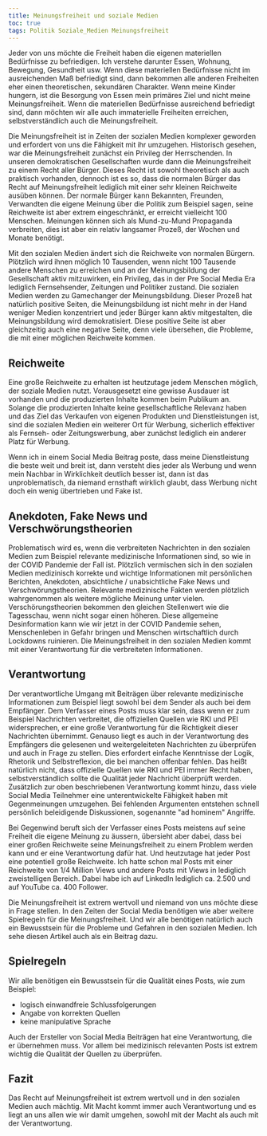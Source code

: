 ```yaml
---
title: Meinungsfreiheit und soziale Medien
toc: true
tags: Politik Soziale_Medien Meinungsfreiheit
---
```


Jeder von uns möchte die Freiheit haben die eigenen materiellen Bedürfnisse zu befriedigen. Ich verstehe darunter Essen, Wohnung, Bewegung, Gesundheit usw. Wenn diese materiellen Bedürfnisse nicht im ausreichenden Maß befriedigt sind, dann bekommen alle anderen Freiheiten eher einen theoretischen, sekundären Charakter. Wenn meine Kinder hungern, ist die Besorgung von Essen mein primäres Ziel und nicht meine Meinungsfreiheit. Wenn die materiellen Bedürfnisse ausreichend befriedigt sind, dann möchten wir alle auch immaterielle Freiheiten erreichen, selbstverständlich auch die Meinungsfreiheit.

Die Meinungsfreiheit ist in Zeiten der sozialen Medien komplexer geworden und erfordert von uns die Fähigkeit mit ihr umzugehen. Historisch gesehen, war die Meinungsfreiheit zunächst ein Privileg der Herrschenden. In unseren demokratischen Gesellschaften wurde dann die Meinungsfreiheit zu einem Recht aller Bürger. Dieses Recht ist sowohl theoretisch als auch praktisch vorhanden, dennoch ist es so, dass die normalen Bürger das Recht auf Meinungsfreiheit lediglich mit einer sehr kleinen Reichweite ausüben können. Der normale Bürger kann Bekannten, Freunden, Verwandten die eigene Meinung über die Politik zum Beispiel sagen, seine Reichweite ist aber extrem eingeschränkt, er erreicht vielleicht 100 Menschen. Meinungen können sich als Mund-zu-Mund Propaganda verbreiten, dies ist aber ein relativ langsamer Prozeß, der Wochen und Monate benötigt.

Mit den sozialen Medien ändert sich die Reichweite von normalen Bürgern. Plötzlich wird ihnen möglich 10 Tausenden, wenn nicht 100 Tausende andere Menschen zu erreichen und an der Meinungsbildung der Gesellschaft aktiv mitzuwirken, ein Privileg, das in der Pre Social Media Era lediglich Fernsehsender, Zeitungen und Politiker zustand. Die sozialen Medien werden zu Gamechanger der Meinungsbildung. Dieser Prozeß hat natürlich positive Seiten, die Meinungsbildung ist nicht mehr in der Hand weniger Medien konzentriert und jeder Bürger kann aktiv mitgestalten, die Meinungsbildung wird demokratisiert. Diese positive Seite ist aber gleichzeitig auch eine negative Seite, denn viele übersehen, die Probleme, die mit einer möglichen Reichweite kommen.

## Reichweite

Eine große Reichweite zu erhalten ist heutzutage jedem Menschen möglich, der soziale Medien nutzt. Vorausgesetzt eine gewisse Ausdauer ist vorhanden und die produzierten Inhalte kommen beim Publikum an. Solange die produzierten Inhalte keine gesellschaftliche Relevanz haben und das Ziel das Verkaufen von eigenen Produkten und Dienstleistungen ist, sind die sozialen Medien ein weiterer Ort für Werbung, sicherlich effektiver als Fernseh- oder Zeitungswerbung, aber zunächst lediglich ein anderer Platz für Werbung.

Wenn ich in einem Social Media Beitrag poste, dass meine Dienstleistung die beste weit und breit ist, dann versteht dies jeder als Werbung und wenn mein Nachbar in Wirklichkeit deutlich besser ist, dann ist das unproblematisch, da niemand ernsthaft wirklich glaubt, dass Werbung nicht doch ein wenig übertrieben und Fake ist.

## Anekdoten, Fake News und Verschwörungstheorien

Problematisch wird es, wenn die verbreiteten Nachrichten in den sozialen Medien zum Beispiel relevante medizinische Informationen sind, so wie in der COVID Pandemie der Fall ist. Plötzlich vermischen sich in den sozialen Medien medizinisch korrekte und wichtige Informationen mit persönlichen Berichten, Anekdoten, absichtliche / unabsichtliche Fake News und Verschwörungstheorien. Relevante medizinische Fakten werden plötzlich wahrgenommen als weitere mögliche Meinung unter vielen. Verschörungstheorien bekommen den gleichen Stellenwert wie die Tagesschau, wenn nicht sogar einen höheren. Diese allgemeine Desinformation kann wie wir jetzt in der COVID Pandemie sehen, Menschenleben in Gefahr bringen und Menschen wirtschaftlich durch Lockdowns ruinieren. Die Meinungsfreiheit in den sozialen Medien kommt mit einer Verantwortung für die verbreiteten Informationen.

## Verantwortung

Der verantwortliche Umgang mit Beiträgen über relevante medizinische Informationen zum Beispiel liegt sowohl bei dem Sender als auch bei dem Empfänger. Dem Verfasser eines Posts muss klar sein, dass wenn er zum Beispiel Nachrichten verbreitet, die offiziellen Quellen wie RKI und PEI widersprechen, er eine große Verantwortung für die Richtigkeit dieser Nachrichten übernimmt. Genauso liegt es auch in der Verantwortung des Empfängers die gelesenen und weitergeleiteten Nachrichten zu überprüfen und auch in Frage zu stellen. Dies erfordert einfache Kenntnisse der Logik, Rhetorik und Selbstreflexion, die bei manchen offenbar fehlen. Das heißt natürlich nicht, dass offizielle Quellen wie RKI und PEI immer Recht haben, selbstverständlich sollte die Qualität jeder Nachricht überprüft werden. Zusätzlich zur oben beschriebenen Verantwortung kommt hinzu, dass viele Social Media Teilnehmer eine unterentwickelte Fähigkeit haben mit Gegenmeinungen umzugehen. Bei fehlenden Argumenten entstehen schnell persönlich beleidigende Diskussionen, sogenannte "ad hominem" Angriffe.

Bei Gegenwind beruft sich der Verfasser eines Posts meistens auf seine Freiheit die eigene Meinung zu äussern, übersieht aber dabei, dass bei einer großen Reichweite seine Meinungsfreiheit zu einem Problem werden kann und er eine Verantwortung dafür hat. Und heutzutage hat jeder Post eine potentiell große Reichweite. Ich hatte schon mal Posts mit einer Reichweite von 1/4 Million Views und andere Posts mit Views in lediglich zweistelligen Bereich. Dabei habe ich auf LinkedIn lediglich ca. 2.500 und auf YouTube ca. 400 Follower.

Die Meinungsfreiheit ist extrem wertvoll und niemand von uns möchte diese in Frage stellen. In den Zeiten der Social Media benötigen wie aber weitere Spielregeln für die Meinungsfreiheit. Und wir alle benötigen natürlich auch ein Bewusstsein für die Probleme und Gefahren in den sozialen Medien. Ich sehe diesen Artikel auch als ein Beitrag dazu.

## Spielregeln

Wir alle benötigen ein Bewusstsein für die Qualität eines Posts, wie zum Beispiel:
- logisch einwandfreie Schlussfolgerungen
- Angabe von korrekten Quellen
- keine manipulative Sprache

Auch der Ersteller von Social Media Beiträgen hat eine Verantwortung, die er übernehmen muss. Vor allem bei medizinisch relevanten Posts ist extrem wichtig die Qualität der Quellen zu überprüfen.

## Fazit

Das Recht auf Meinungsfreiheit ist extrem wertvoll und in den sozialen Medien auch mächtig. Mit Macht kommt immer auch Verantwortung und es liegt an uns allen wie wir damit umgehen, sowohl mit der Macht als auch mit der Verantwortung.




